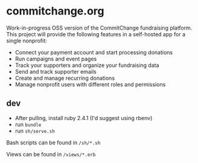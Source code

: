 # commitchange.org

Work-in-progress OSS version of the CommitChange fundraising platform. This project will provide the following features in a self-hosted app for a single nonprofit:

- Connect your payment account and start processing donations
- Run campaigns and event pages
- Track your supporters and organize your fundraising data
- Send and track supporter emails 
- Create and manage recurring donations
- Manage nonprofit users with different roles and permissions

## dev

* After pulling, install ruby 2.4.1 (I'd suggest using rbenv)
* run `bundle`
* run `sh/serve.sh`

Bash scripts can be found in `/sh/*.sh`

Views can be found in `/views/*.erb`
